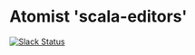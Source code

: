 # Atomist 'scala-editors'

[![Slack Status](https://join.atomist.com/badge.svg)](https://join.atomist.com/)
